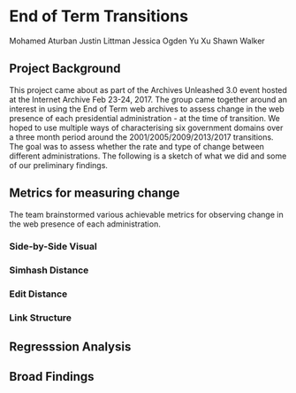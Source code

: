 # End of Term Transitions

Mohamed Aturban
Justin Littman
Jessica Ogden
Yu Xu
Shawn Walker

## Project Background
This project came about as part of the Archives Unleashed 3.0 event hosted at the Internet Archive Feb 23-24, 2017. The group came together around an interest in using the End of Term web archives to assess change in the web presence of each presidential administration - at the time of transition. We hoped to use multiple ways of characterising six government domains over a three month period around the  2001/2005/2009/2013/2017 transitions. The goal was to assess whether the rate and type of change between different administrations. The following is a sketch of what we did and some of our preliminary findings.

## Metrics for measuring change
The team brainstormed various achievable metrics for observing change in the web presence of each administration.

### Side-by-Side Visual

### Simhash Distance

### Edit Distance

### Link Structure

## Regresssion Analysis

## Broad Findings

